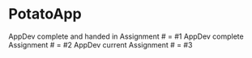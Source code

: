 # PotatoApp

AppDev complete and handed in Assignment # = #1
AppDev complete Assignment # = #2
AppDev current Assignment # = #3
